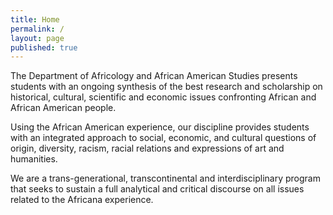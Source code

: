 ```yaml
---
title: Home
permalink: /
layout: page
published: true
---
```


The Department of Africology and African American Studies presents students with an ongoing synthesis
of the best research and scholarship on historical, cultural, scientific and economic issues confronting
African and African American people.

Using the African American experience, our discipline provides students with an integrated approach to
social, economic, and cultural questions of origin, diversity, racism, racial relations and expressions of
art and humanities.

We are a trans-generational, transcontinental and interdisciplinary program that seeks to sustain a full analytical and critical discourse on all issues related to the Africana experience.